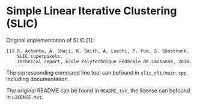# Simple Linear Iterative Clustering (SLIC)

Original implementation of SLIC [1]:

    [1] R. Achanta, A. Shaji, K. Smith, A. Lucchi, P. Fua, S. Süsstrunk.
        SLIC superpixels.
        Technical report, École Polytechnique Fédérale de Lausanne, 2010.

The corresponding command line tool can befound in `slic_cli/main.cpp`, including documentation.

The original README can be found in `README.txt`, the license can befound in `LICENSE.txt`.